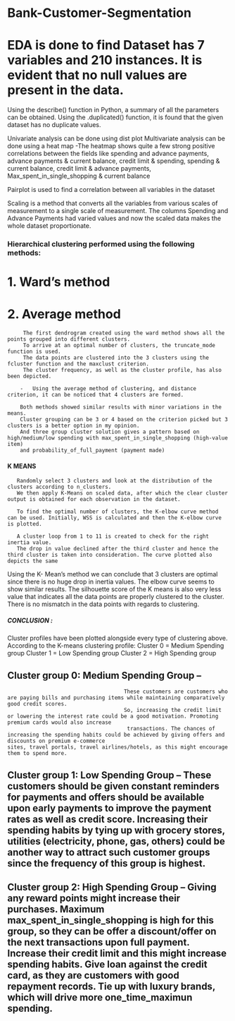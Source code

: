 # Bank-Customer-Segmentation



# EDA is done to find Dataset has 7 variables and 210 instances. It is evident that no null values are present in the data. 

   Using the describe() function in Python, a summary of all the parameters can be obtained.
   Using the .duplicated() function, it is found that the given dataset has no duplicate values.
   
   Univariate analysis can be done using dist plot
   Multivariate analysis can be done using a heat map
   -The heatmap shows quite a few strong positive correlations between the fields like spending and advance payments, advance payments & current balance, credit limit 
     & spending, spending & current balance, credit limit & advance payments, Max_spent_in_single_shopping & current balance

  Pairplot is used to find a correlation between all variables in the dataset

  Scaling is a method that converts all the variables from various scales of measurement to a single scale of measurement. The columns Spending and Advance Payments had 
        varied values and now the scaled data makes the whole dataset proportionate.
 
###     Hierarchical clustering performed using the following methods:
#           1. Ward’s method 
#           2. Average method
            
         The first dendrogram created using the ward method shows all the points grouped into different clusters. 
         To arrive at an optimal number of clusters, the truncate_mode function is used. 
         The data points are clustered into the 3 clusters using the fcluster function and the maxclust criterion. 
         The cluster frequency, as well as the cluster profile, has also been depicted.
         
        -   Using the average method of clustering, and distance criterion, it can be noticed that 4 clusters are formed.
 
        Both methods showed similar results with minor variations in the means. 
        Cluster grouping can be 3 or 4 based on the criterion picked but 3 clusters is a better option in my opinion.
        And three group cluster solution gives a pattern based on high/medium/low spending with max_spent_in_single_shopping (high-value item) 
        and probability_of_full_payment (payment made)
        
####   K MEANS

       Randomly select 3 clusters and look at the distribution of the clusters according to n_clusters. 
       We then apply K-Means on scaled data, after which the clear cluster output is obtained for each observation in the dataset.
       
       To find the optimal number of clusters, the K-elbow curve method can be used. Initially, WSS is calculated and then the K-elbow curve is plotted.

       A cluster loop from 1 to 11 is created to check for the right inertia value. 
       The drop in value declined after the third cluster and hence the third cluster is taken into consideration. The curve plotted also depicts the same

   Using the K- Mean’s method we can conclude that 3 clusters are optimal since there is no huge drop in inertia values.
       The elbow curve seems to show similar results. The silhouette score of the K means is also very less value that indicates all the data points are properly clustered to          the cluster.  There is no mismatch in the data points with regards to clustering.

##### CONCLUSION : 

Cluster profiles have been plotted alongside every type of clustering above. According to the K-means clustering profile:
Cluster 0 = Medium Spending group
Cluster 1 = Low Spending group 
Cluster 2 = High Spending group


## Cluster group 0: Medium Spending Group – 
                                         These customers are customers who are paying bills and purchasing items while maintaining comparatively good credit scores.
                                         So, increasing the credit limit or lowering the interest rate could be a good motivation. Promoting premium cards would also increase 
                                          transactions. The chances of increasing the spending habits could be achieved by giving offers and discounts on premium e-commerce                                               sites, travel portals, travel airlines/hotels, as this might encourage them to spend more.
 
 
## Cluster group 1: Low Spending Group – These customers should be given constant reminders for payments and offers should be available upon early payments to improve the                                                 payment rates as well as credit score. Increasing their spending habits by tying up with grocery stores, utilities (electricity, phone,                                          gas, others) could be another way to attract such customer groups since the frequency of this group is highest.

## Cluster group 2: High Spending Group – Giving any reward points might increase their purchases. Maximum max_spent_in_single_shopping is high for this group, so they can be                                             offer a discount/offer on the next transactions upon full payment. Increase their credit limit and this might increase spending habits.                                           Give loan against the credit card, as they are customers with good repayment records. Tie up with luxury brands, which will drive more                                           one_time_maximun spending.



